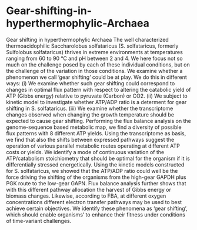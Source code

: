 # Gear-shifting-in-hyperthermophylic-Archaea
Gear shifting in hyperthermophylic Archaea
The well characterized thermoacidophilic Saccharolobus solfataricus (S. solfataricus, formerly Sulfolobus solfataricus) thrives in extreme environments at temperatures ranging from 60 to 90 °C and pH between 2 and 4. We here focus not so much on the challenge posed by each of these individual conditions, but on the challenge of the variation in those conditions. We examine whether a phenomenon we call ‘gear shifting’ could be at play. We do this in different ways: (i) We examine whether such gear shifting could correspond to changes in optimal flux pattern with respect  to altering the catabolic yield of ATP (Gibbs energy) relative to pyruvate (Carbon) or CO2. (ii) We subject to kinetic model to investigate whether ATP/ADP ratio is a determent for gear shifting in S. solfataricus. (iii) We examine whether the transcriptome changes observed when changing the growth temperature should be expected to cause gear shifting. Performing the flux balance analysis on the genome-sequence based metabolic map, we find a diversity of possible flux patterns with 8 different ATP yields. Using the transcriptome as basis, we find that also the shifts between expressed pathways suggest the operation of various parallel metabolic routes operating at different ATP costs or yields. We identify a mode of continuous variation of the ATP/catabolism stoichiometry that should be optimal for the organism if it is differentially stressed energetically. Using the kinetic models constructed for S. solfataricus, we showed that the ATP/ADP ratio could well be the force driving the shifting of the organisms from the high-gear GAPDH plus PGK route to the low-gear GAPN. Flux balance analysis further shows that with this different pathway allocation the harvest of Gibbs energy or biomass changes. Likewise, according to FBA, at different oxygen concentrations different electron transfer pathways may be used to best achieve certain objectives. We identify these phenomena as ‘gear shifting’, which should enable organisms’ to enhance their fitness under conditions of time-variant challenges.  
